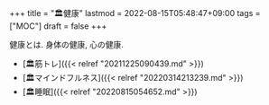 +++
title = "🏛健康"
lastmod = 2022-08-15T05:48:47+09:00
tags = ["MOC"]
draft = false
+++

健康とは. 身体の健康, 心の健康.

-   [🏛筋トレ]({{< relref "20211225090439.md" >}})
-   [🏛マインドフルネス]({{< relref "20220314213239.md" >}})
-   [🏛睡眠]({{< relref "20220815054652.md" >}})
